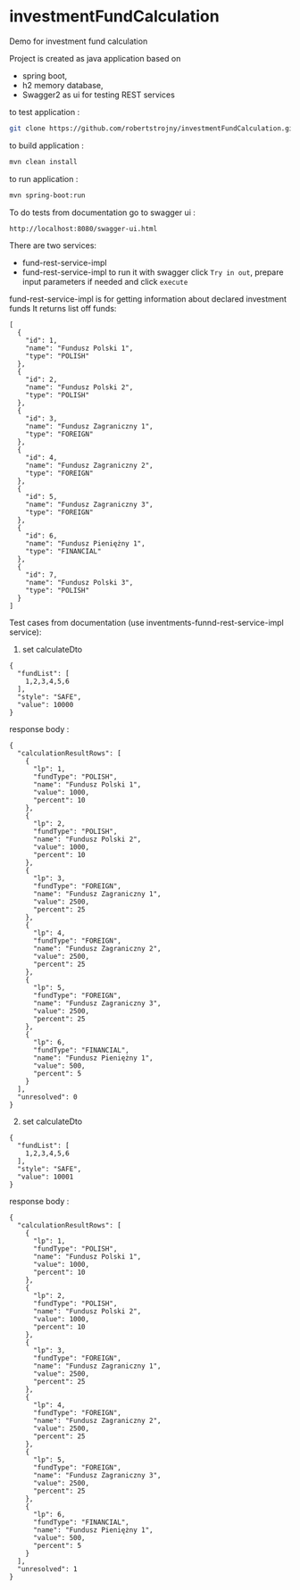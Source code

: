 # investmentFundCalculation
Demo for investment fund calculation

Project is created as java application based on 
- spring boot,
- h2 memory database,
- Swagger2 as ui for testing REST services

to test application :

```sh
git clone https://github.com/robertstrojny/investmentFundCalculation.git
```

to build application :

```sh
mvn clean install
```

to run application :

```sh
mvn spring-boot:run
```
To do tests from documentation go to swagger ui :

```sh 
http://localhost:8080/swagger-ui.html
```

There are two services: 
- fund-rest-service-impl
- fund-rest-service-impl
to run it with swagger click `Try in out`, prepare input parameters if needed and click `execute`

fund-rest-service-impl is for getting information about declared investment funds
It returns list off funds:

```
[
  {
    "id": 1,
    "name": "Fundusz Polski 1",
    "type": "POLISH"
  },
  {
    "id": 2,
    "name": "Fundusz Polski 2",
    "type": "POLISH"
  },
  {
    "id": 3,
    "name": "Fundusz Zagraniczny 1",
    "type": "FOREIGN"
  },
  {
    "id": 4,
    "name": "Fundusz Zagraniczny 2",
    "type": "FOREIGN"
  },
  {
    "id": 5,
    "name": "Fundusz Zagraniczny 3",
    "type": "FOREIGN"
  },
  {
    "id": 6,
    "name": "Fundusz Pieniężny 1",
    "type": "FINANCIAL"
  },
  {
    "id": 7,
    "name": "Fundusz Polski 3",
    "type": "POLISH"
  }
]
```

Test cases from documentation (use inventments-funnd-rest-service-impl service):

1. set calculateDto 

```
{
  "fundList": [
    1,2,3,4,5,6
  ],
  "style": "SAFE",
  "value": 10000
}
```

response body :

```
{
  "calculationResultRows": [
    {
      "lp": 1,
      "fundType": "POLISH",
      "name": "Fundusz Polski 1",
      "value": 1000,
      "percent": 10
    },
    {
      "lp": 2,
      "fundType": "POLISH",
      "name": "Fundusz Polski 2",
      "value": 1000,
      "percent": 10
    },
    {
      "lp": 3,
      "fundType": "FOREIGN",
      "name": "Fundusz Zagraniczny 1",
      "value": 2500,
      "percent": 25
    },
    {
      "lp": 4,
      "fundType": "FOREIGN",
      "name": "Fundusz Zagraniczny 2",
      "value": 2500,
      "percent": 25
    },
    {
      "lp": 5,
      "fundType": "FOREIGN",
      "name": "Fundusz Zagraniczny 3",
      "value": 2500,
      "percent": 25
    },
    {
      "lp": 6,
      "fundType": "FINANCIAL",
      "name": "Fundusz Pieniężny 1",
      "value": 500,
      "percent": 5
    }
  ],
  "unresolved": 0
}
```


2. set calculateDto 

```
{
  "fundList": [
    1,2,3,4,5,6
  ],
  "style": "SAFE",
  "value": 10001
}
```

response body :

```
{
  "calculationResultRows": [
    {
      "lp": 1,
      "fundType": "POLISH",
      "name": "Fundusz Polski 1",
      "value": 1000,
      "percent": 10
    },
    {
      "lp": 2,
      "fundType": "POLISH",
      "name": "Fundusz Polski 2",
      "value": 1000,
      "percent": 10
    },
    {
      "lp": 3,
      "fundType": "FOREIGN",
      "name": "Fundusz Zagraniczny 1",
      "value": 2500,
      "percent": 25
    },
    {
      "lp": 4,
      "fundType": "FOREIGN",
      "name": "Fundusz Zagraniczny 2",
      "value": 2500,
      "percent": 25
    },
    {
      "lp": 5,
      "fundType": "FOREIGN",
      "name": "Fundusz Zagraniczny 3",
      "value": 2500,
      "percent": 25
    },
    {
      "lp": 6,
      "fundType": "FINANCIAL",
      "name": "Fundusz Pieniężny 1",
      "value": 500,
      "percent": 5
    }
  ],
  "unresolved": 1
}
```
